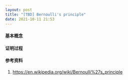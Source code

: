 ```yaml
---
layout: post
title: "[TBD] Bernoulli's principle"
date: 2021-10-11 21:53
---
```


#### **基本概念**

#### **证明过程**

#### **参考资料**

1. <https://en.wikipedia.org/wiki/Bernoulli%27s_principle>
